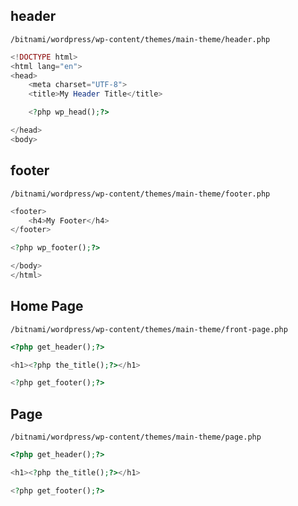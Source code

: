 ## header
`/bitnami/wordpress/wp-content/themes/main-theme/header.php`
```php
<!DOCTYPE html>
<html lang="en">
<head>
	<meta charset="UTF-8">
	<title>My Header Title</title>

    <?php wp_head();?>

</head>
<body>
```


## footer
`/bitnami/wordpress/wp-content/themes/main-theme/footer.php`
```php
<footer>
    <h4>My Footer</h4>
</footer>

<?php wp_footer();?>

</body>
</html>
```


## Home Page
`/bitnami/wordpress/wp-content/themes/main-theme/front-page.php`
```php
<?php get_header();?>

<h1><?php the_title();?></h1>

<?php get_footer();?>
```


## Page
`/bitnami/wordpress/wp-content/themes/main-theme/page.php`
```php
<?php get_header();?>

<h1><?php the_title();?></h1>

<?php get_footer();?>
```

